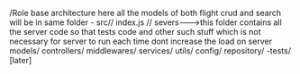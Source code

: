 /Role base architecture here all the models of both flight crud and search will be in same folder
    - src//
        index.js // severs--->this folder contains all the server code so that tests code and other such stuff 
                    which is not necessary for server to run each time dont increase the load on server
        models/
        controllers/
        middlewares/
        services/
        utils/
        config/
        repository/
    -tests/ [later]